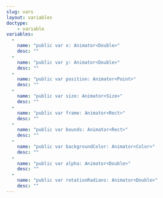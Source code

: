 ```yaml
---
slug: vars
layout: variables
doctype:
    - variable
variables:
  -
    name: "public var x: Animator<Double>"
    desc: ""
  -
    name: "public var y: Animator<Double>"
    desc: ""
  -
    name: "public var position: Animator<Point>"
    desc: ""
  -
    name: "public var size: Animator<Size>"
    desc: ""
  -
    name: "public var frame: Animator<Rect>"
    desc: ""
  -
    name: "public var bounds: Animator<Rect>"
    desc: ""
  -
    name: "public var backgroundColor: Animator<Color>"
    desc: ""
  -
    name: "public var alpha: Animator<Double>"
    desc: ""
  -
    name: "public var rotationRadians: Animator<Double>"
    desc: ""
---
```


